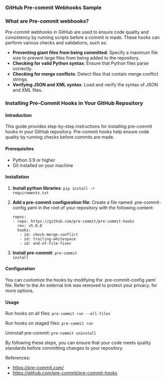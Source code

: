 ### GitHub Pre-commit Webhooks Sample

### What are Pre-commit webhooks?
Pre-commit webhooks in GitHub are used to ensure code quality and consistency by running scripts before a commit is made. These hooks can perform various checks and validations, such as:

- **Preventing giant files from being committed**: Specify a maximum file size to prevent large files from being added to the repository.
- **Checking for valid Python syntax**: Ensure that Python files parse correctly.
- **Checking for merge conflicts**: Detect files that contain merge conflict strings.
- **Verifying JSON and XML syntax**: Load and verify the syntax of JSON and XML files.

### Installing Pre-Commit Hooks in Your GitHub Repository

#### Introduction
This guide provides step-by-step instructions for installing pre-commit hooks in your GitHub repository. Pre-commit hooks help ensure code quality by running checks before commits are made.

#### Prerequisites
- Python 3.9 or higher
- Git installed on your machine

#### Installation
1. **Install python libraries**:
<code>pip install -r requirements.txt</code>

2. **Add a pre-commit configuration file**:
   Create a file named .pre-commit-config.yaml in the root of your repository with the following content:

   ```
   repos:
   - repo: https://github.com/pre-commit/pre-commit-hooks
     rev: v5.0.0
     hooks:
      - id: check-merge-conflict
      - id: trailing-whitespace
      - id: end-of-file-fixer

3. **Install pre-commit**:
<code>pre-commit install</code>

#### Configuration
You can customize the hooks by modifying the .pre-commit-config.yaml file. Refer to the An external link was removed to protect your privacy. for more options.

#### Usage
Run hooks on all files:
<code>pre-commit run --all-files</code>

Run hooks on staged files:
<code>pre-commit run</code>

Uninstall pre-commit:
<code>pre-commit uninstall</code>

By following these steps, you can ensure that your code meets quality standards before committing changes to your repository.

References:
- https://pre-commit.com/
- https://github.com/pre-commit/pre-commit-hooks